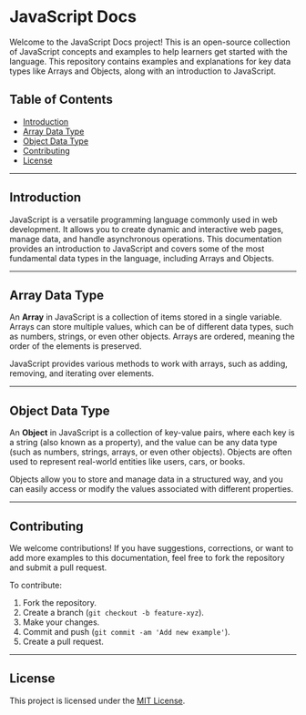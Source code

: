 # JavaScript Docs

Welcome to the JavaScript Docs project! This is an open-source collection of JavaScript concepts and examples to help learners get started with the language. This repository contains examples and explanations for key data types like Arrays and Objects, along with an introduction to JavaScript.

## Table of Contents

- [Introduction](blob/main/introduction.js)
- [Array Data Type](blob/main/array.js)
- [Object Data Type](blob/main/object.js)
- [Contributing]()
- [License](#license)

---

## Introduction

JavaScript is a versatile programming language commonly used in web development. It allows you to create dynamic and interactive web pages, manage data, and handle asynchronous operations. This documentation provides an introduction to JavaScript and covers some of the most fundamental data types in the language, including Arrays and Objects.

---

## Array Data Type

An **Array** in JavaScript is a collection of items stored in a single variable. Arrays can store multiple values, which can be of different data types, such as numbers, strings, or even other objects. Arrays are ordered, meaning the order of the elements is preserved.

JavaScript provides various methods to work with arrays, such as adding, removing, and iterating over elements.

---

## Object Data Type

An **Object** in JavaScript is a collection of key-value pairs, where each key is a string (also known as a property), and the value can be any data type (such as numbers, strings, arrays, or even other objects). Objects are often used to represent real-world entities like users, cars, or books.

Objects allow you to store and manage data in a structured way, and you can easily access or modify the values associated with different properties.

---

## Contributing

We welcome contributions! If you have suggestions, corrections, or want to add more examples to this documentation, feel free to fork the repository and submit a pull request. 

To contribute:
1. Fork the repository.
2. Create a branch (`git checkout -b feature-xyz`).
3. Make your changes.
4. Commit and push (`git commit -am 'Add new example'`).
5. Create a pull request.

---

## License

This project is licensed under the [MIT License](LICENSE).
